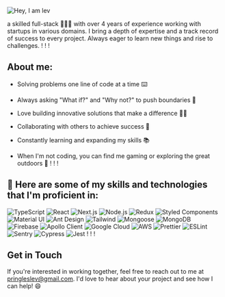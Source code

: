 ![Hey, I am lev](https://user-images.githubusercontent.com/128470602/226672626-6d08262c-505d-47a8-af44-1aae139faf23.png)

a skilled full-stack 👨🏻‍💻 with over 4 years of experience working with startups in various domains.
I bring a depth of expertise and a track record of success to every project. Always eager to learn new things and rise to challenges.
!
!
!
## About me:

- Solving problems one line of code at a time ⌨️

- Always asking "What if?" and "Why not?" to push boundaries 🤯

- Love building innovative solutions that make a difference 👨‍🚀

- Collaborating with others to achieve success 🤝

- Constantly learning and expanding my skills 📚

- When I'm not coding, you can find me gaming or exploring the great outdoors 🌳
!
!
!
## 🚀 Here are some of my skills and technologies that I'm proficient in:

![TypeScript](https://img.shields.io/badge/TypeScript-3178C6?style=for-the-badge&logo=typescript&logoColor=white)
![React](https://img.shields.io/badge/React-61DAFB?style=for-the-badge&logo=react&logoColor=white)
![Next.js](https://img.shields.io/badge/Next.js-000000?style=for-the-badge&logo=next.js&logoColor=white)
![Node.js](https://img.shields.io/badge/Node.js-339933?style=for-the-badge&logo=node.js&logoColor=white)
![Redux](https://img.shields.io/badge/Redux-764ABC?style=for-the-badge&logo=redux&logoColor=white)
![Styled Components](https://img.shields.io/badge/Styled_Components-DB7093?style=for-the-badge&logo=styled-components&logoColor=white)
![Material UI](https://img.shields.io/badge/Material_UI-0081CB?style=for-the-badge&logo=material-ui&logoColor=white)
![Ant Design](https://img.shields.io/badge/Ant_Design-0170FE?style=for-the-badge&logo=ant-design&logoColor=white)
![Tailwind](https://img.shields.io/badge/Tailwind-38B2AC?style=for-the-badge&logo=tailwind-css&logoColor=white)
![Mongoose](https://img.shields.io/badge/Mongoose-47A248?style=for-the-badge&logo=mongoose&logoColor=white)
![MongoDB](https://img.shields.io/badge/MongoDB-47A248?style=for-the-badge&logo=mongodb&logoColor=white)
![Firebase](https://img.shields.io/badge/Firebase-FFCA28?style=for-the-badge&logo=firebase&logoColor=black)
![Apollo Client](https://img.shields.io/badge/Apollo_Client-311C87?style=for-the-badge&logo=apollo-graphql&logoColor=white)
![Google Cloud](https://img.shields.io/badge/Google_Cloud-4285F4?style=for-the-badge&logo=google-cloud&logoColor=white)
![AWS](https://img.shields.io/badge/AWS-232F3E?style=for-the-badge&logo=amazon-aws&logoColor=white)
![Prettier](https://img.shields.io/badge/Prettier-F7B93E?style=for-the-badge&logo=prettier&logoColor=black)
![ESLint](https://img.shields.io/badge/ESLint-4B32C3?style=for-the-badge&logo=eslint&logoColor=white)
![Sentry](https://img.shields.io/badge/Sentry-FB4226?style=for-the-badge&logo=sentry&logoColor=white)
![Cypress](https://img.shields.io/badge/Cypress-17202C?style=for-the-badge&logo=cypress&logoColor=white)
![Jest](https://img.shields.io/badge/Jest-C21325?style=for-the-badge&logo=jest&logoColor=white)
!
!
!
## Get in Touch

If you're interested in working together, feel free to reach out to me at pringleslev@gmail.com. 
I'd love to hear about your project and see how I can help! 😄
